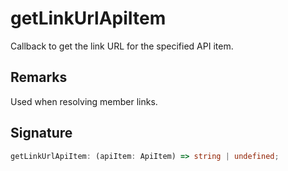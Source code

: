 
# getLinkUrlApiItem

Callback to get the link URL for the specified API item.

## Remarks

Used when resolving member links.

## Signature

```typescript
getLinkUrlApiItem: (apiItem: ApiItem) => string | undefined;
```
